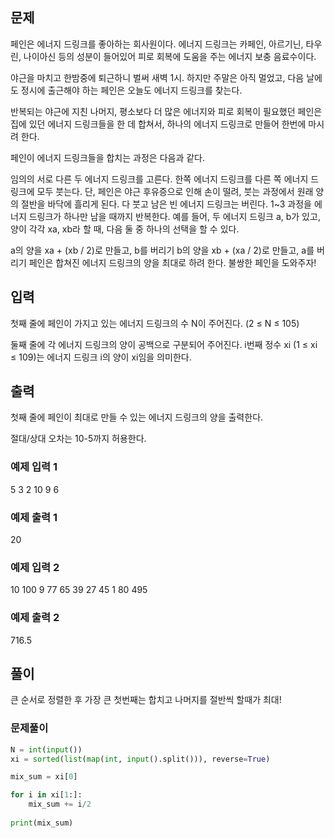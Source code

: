 ## 문제
페인은 에너지 드링크를 좋아하는 회사원이다. 에너지 드링크는 카페인, 아르기닌, 타우린, 나이아신 등의 성분이 들어있어 피로 회복에 도움을 주는 에너지 보충 음료수이다.

야근을 마치고 한밤중에 퇴근하니 벌써 새벽 1시. 하지만 주말은 아직 멀었고, 다음 날에도 정시에 출근해야 하는 페인은 오늘도 에너지 드링크를 찾는다.

반복되는 야근에 지친 나머지, 평소보다 더 많은 에너지와 피로 회복이 필요했던 페인은 집에 있던 에너지 드링크들을 한 데 합쳐서, 하나의 에너지 드링크로 만들어 한번에 마시려 한다.

페인이 에너지 드링크들을 합치는 과정은 다음과 같다.

임의의 서로 다른 두 에너지 드링크를 고른다.
한쪽 에너지 드링크를 다른 쪽 에너지 드링크에 모두 붓는다. 단, 페인은 야근 후유증으로 인해 손이 떨려, 붓는 과정에서 원래 양의 절반을 바닥에 흘리게 된다.
다 붓고 남은 빈 에너지 드링크는 버린다.
1~3 과정을 에너지 드링크가 하나만 남을 때까지 반복한다.
예를 들어, 두 에너지 드링크 a, b가 있고, 양이 각각 xa, xb라 할 때, 다음 둘 중 하나의 선택을 할 수 있다.

a의 양을 xa + (xb / 2)로 만들고, b를 버리기
b의 양을 xb + (xa / 2)로 만들고, a를 버리기
페인은 합쳐진 에너지 드링크의 양을 최대로 하려 한다. 불쌍한 페인을 도와주자!

## 입력
첫째 줄에 페인이 가지고 있는 에너지 드링크의 수 N이 주어진다. (2 ≤ N ≤ 105)

둘째 줄에 각 에너지 드링크의 양이 공백으로 구분되어 주어진다. i번째 정수 xi (1 ≤ xi ≤ 109)는 에너지 드링크 i의 양이 xi임을 의미한다.

## 출력
첫째 줄에 페인이 최대로 만들 수 있는 에너지 드링크의 양을 출력한다.

절대/상대 오차는 10-5까지 허용한다.

### 예제 입력 1 
5
3 2 10 9 6
### 예제 출력 1 
20
### 예제 입력 2 
10
100 9 77 65 39 27 45 1 80 495
### 예제 출력 2 
716.5

## 풀이

큰 순서로 정렬한 후 
가장 큰 첫번째는 합치고
나머지를 절반씩 할때가 최대!

### 문제풀이
```python
N = int(input())
xi = sorted(list(map(int, input().split())), reverse=True)

mix_sum = xi[0]

for i in xi[1:]:
    mix_sum += i/2
    
print(mix_sum)
```